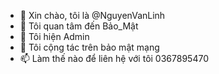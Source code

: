 - 👋 Xin chào, tôi là @NguyenVanLinh
- 👀 Tôi quan tâm đến Bảo_Mật
- 🌱 Tôi hiện  Admin
- 💞️ Tôi cộng tác trên bảo mật  mạng
- 📫 Làm thế nào để liên hệ với tôi 0367895470

<!---
anhlinh6789sbtc/anhlinh6789sbtc is a ✨ special ✨ repository because its `README.md` (this file) appears on your GitHub profile.
You can click the Preview link to take a look at your changes.
--->
